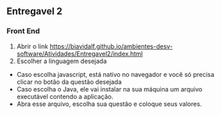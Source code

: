 ## Entregavel 2

### Front End
1. Abrir o link 
https://biavidalf.github.io/ambientes-desv-software/Atividades/Entregavel2/index.html
2. Escolher a linguagem desejada
- Caso escolha javascript, está nativo no navegador e você só precisa clicar no botão da questão desejada
- Caso escolha o Java, ele vai instalar na sua máquina um arquivo executável contendo a aplicação.
- Abra esse arquivo, escolha sua questão e coloque seus valores.